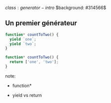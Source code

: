 $class: generator-intro$
$background: #314566$

## Un premier générateur

```js
function* countToTwo() {
  yield `one`;
  yield `two`;
}
```

```js
function* countToTwo() {
  return ['one', 'two'];
}
```

note:

 - function*

 - yield vs return
